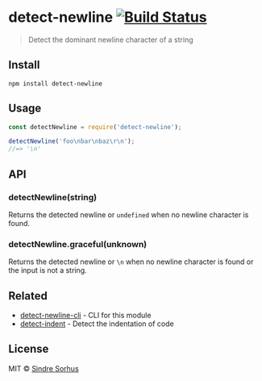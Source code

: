# detect-newline [![Build Status](https://travis-ci.org/sindresorhus/detect-newline.svg?branch=master)](https://travis-ci.org/sindresorhus/detect-newline)

> Detect the dominant newline character of a string

## Install

```
npm install detect-newline
```

## Usage

```js
const detectNewline = require('detect-newline');

detectNewline('foo\nbar\nbaz\r\n');
//=> '\n'
```

## API

### detectNewline(string)

Returns the detected newline or `undefined` when no newline character is found.

### detectNewline.graceful(unknown)

Returns the detected newline or `\n` when no newline character is found or the input is not a string.

## Related

- [detect-newline-cli](https://github.com/sindresorhus/detect-newline-cli) - CLI for this module
- [detect-indent](https://github.com/sindresorhus/detect-indent) - Detect the indentation of code

## License

MIT © [Sindre Sorhus](https://sindresorhus.com)
